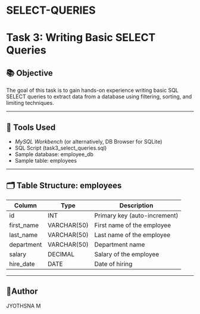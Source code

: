 # SELECT-QUERIES
# Task 3: Writing Basic SELECT Queries

## 📚 Objective
The goal of this task is to gain hands-on experience writing basic SQL SELECT queries to extract data from a database using filtering, sorting, and limiting techniques.

---

## 🧰 Tools Used
- *MySQL Workbench* (or alternatively, DB Browser for SQLite)
- SQL Script (task3_select_queries.sql)
- Sample database: employee_db
- Sample table: employees

---

## 🗂 Table Structure: employees

| Column      | Type        | Description                |
|-------------|-------------|----------------------------|
| id          | INT         | Primary key (auto-increment) |
| first_name  | VARCHAR(50) | First name of the employee |
| last_name   | VARCHAR(50) | Last name of the employee  |
| department  | VARCHAR(50) | Department name            |
| salary      | DECIMAL     | Salary of the employee     |
| hire_date   | DATE        | Date of hiring             |

---
## 👤Author
JYOTHSNA M
